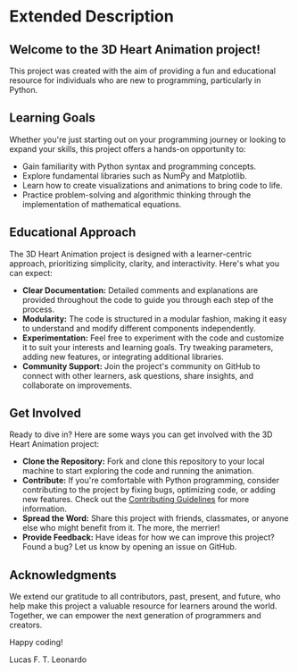 # Extended Description

## Welcome to the 3D Heart Animation project!

This project was created with the aim of providing a fun and educational resource for individuals who are new to programming, particularly in Python.

## Learning Goals

Whether you're just starting out on your programming journey or looking to expand your skills, this project offers a hands-on opportunity to:

- Gain familiarity with Python syntax and programming concepts.
- Explore fundamental libraries such as NumPy and Matplotlib.
- Learn how to create visualizations and animations to bring code to life.
- Practice problem-solving and algorithmic thinking through the implementation of mathematical equations.

## Educational Approach

The 3D Heart Animation project is designed with a learner-centric approach, prioritizing simplicity, clarity, and interactivity. Here's what you can expect:

- **Clear Documentation:** Detailed comments and explanations are provided throughout the code to guide you through each step of the process.
- **Modularity:** The code is structured in a modular fashion, making it easy to understand and modify different components independently.
- **Experimentation:** Feel free to experiment with the code and customize it to suit your interests and learning goals. Try tweaking parameters, adding new features, or integrating additional libraries.
- **Community Support:** Join the project's community on GitHub to connect with other learners, ask questions, share insights, and collaborate on improvements.

## Get Involved

Ready to dive in? Here are some ways you can get involved with the 3D Heart Animation project:

- **Clone the Repository:** Fork and clone this repository to your local machine to start exploring the code and running the animation.
- **Contribute:** If you're comfortable with Python programming, consider contributing to the project by fixing bugs, optimizing code, or adding new features. Check out the [Contributing Guidelines](CONTRIBUTING.md) for more information.
- **Spread the Word:** Share this project with friends, classmates, or anyone else who might benefit from it. The more, the merrier!
- **Provide Feedback:** Have ideas for how we can improve this project? Found a bug? Let us know by opening an issue on GitHub.

## Acknowledgments

We extend our gratitude to all contributors, past, present, and future, who help make this project a valuable resource for learners around the world. Together, we can empower the next generation of programmers and creators.

Happy coding!

Lucas F. T. Leonardo
